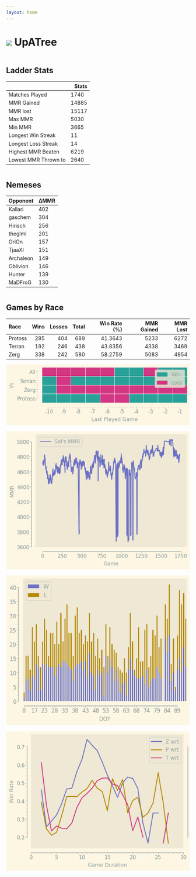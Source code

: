 ```yaml
---
layout: home
---
```


<h1><img class="circular_image" src="https://static-cdn.jtvnw.net/jtv_user_pictures/672dc2fd-072c-470e-a6c5-62f37f937682-profile_image-70x70.png"/> UpATree</h1>

<p> </p>
<div class="row">
    <div class="column">
        <h2> Ladder Stats</h2>
        <table>
  <thead>
    <tr style="text-align: right;">
      <th></th>
      <th>Stats</th>
    </tr>
  </thead>
  <tbody>
    <tr>
      <td>Matches Played</td>
      <td>1740</td>
    </tr>
    <tr>
      <td>MMR Gained</td>
      <td>14885</td>
    </tr>
    <tr>
      <td>MMR lost</td>
      <td>15117</td>
    </tr>
    <tr>
      <td>Max MMR</td>
      <td>5030</td>
    </tr>
    <tr>
      <td>Min MMR</td>
      <td>3665</td>
    </tr>
    <tr>
      <td>Longest Win Streak</td>
      <td>11</td>
    </tr>
    <tr>
      <td>Longest Loss Streak</td>
      <td>14</td>
    </tr>
    <tr>
      <td>Highest MMR Beaten</td>
      <td>6219</td>
    </tr>
    <tr>
      <td>Lowest MMR Thrown to</td>
      <td>2640</td>
    </tr>
  </tbody>
</table>
    </div>
    <div class="column">
        <h2>Nemeses</h2>
        <table>
  <thead>
    <tr style="text-align: right;">
      <th>Opponent</th>
      <th>ΔMMR</th>
    </tr>
  </thead>
  <tbody>
    <tr>
      <td>Kallari</td>
      <td>402</td>
    </tr>
    <tr>
      <td>gaschem</td>
      <td>304</td>
    </tr>
    <tr>
      <td>Hirisch</td>
      <td>256</td>
    </tr>
    <tr>
      <td>theglml</td>
      <td>201</td>
    </tr>
    <tr>
      <td>OriOn</td>
      <td>157</td>
    </tr>
    <tr>
      <td>TjaaXI</td>
      <td>151</td>
    </tr>
    <tr>
      <td>Archaleon</td>
      <td>149</td>
    </tr>
    <tr>
      <td>Oblivion</td>
      <td>146</td>
    </tr>
    <tr>
      <td>Hunter</td>
      <td>139</td>
    </tr>
    <tr>
      <td>MaDFroG</td>
      <td>130</td>
    </tr>
  </tbody>
</table>
    </div>
</div>

## Games by Race

| Race    |   Wins |   Losses |   Total |   Win Rate (%) |   MMR Gained |   MMR Lost |
|:--------|-------:|---------:|--------:|---------------:|-------------:|-----------:|
| Protoss |    285 |      404 |     689 |        41.3643 |         5233 |       6272 |
| Terran  |    192 |      246 |     438 |        43.8356 |         4338 |       3469 |
| Zerg    |    338 |      242 |     580 |        58.2759 |         5083 |       4954 |

![Games by Race](./assets/gm_hist.png)

![Sal's MMR](./assets/MMR.png)

![Daily Stats](./assets/daily.png)

![Win Rate vs Time](./assets/r_wrt.png)

